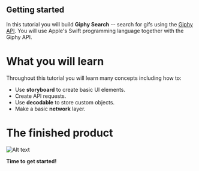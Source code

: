## Getting started

In this tutorial you will build **Giphy Search** -- search for gifs using the [Giphy API](https://developers.giphy.com/). You will use Apple's Swift programming language together with the Giphy API.

# What you will learn

Throughout this tutorial you will learn many concepts including how to:

- Use **storyboard** to create basic UI elements.
- Create API requests.
- Use **decodable** to store custom objects.
- Make a basic **network** layer.

# The finished product

![Alt text](assets/finalProduct.gif "Final Product")

**Time to get started!**
